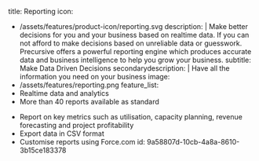 title: Reporting
icon:
  - /assets/features/product-icon/reporting.svg
description: |
  Make better decisions for you and your business based on realtime data. If you can not afford to make decisions based on unreliable data or guesswork. Precursive offers a powerful reporting engine which produces accurate data and business intelligence to help you grow your business.
subtitle: Make Data Driven Decisions
secondarydescription: |
  Have all the information you need on your business
image:
  - /assets/features/reporting.png
feature_list:
  - Realtime data and analytics
  - More than 40 reports available as standard
  - >
    Report on key metrics such as utilisation, capacity planning, revenue forecasting and project
    profitability
  - Export data in CSV format
  - Customise reports using Force.com
id: 9a58807d-10cb-4a8a-8610-3b15ce183378
